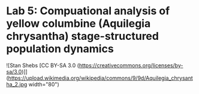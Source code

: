 # Lab 5: Compuational analysis of yellow columbine (Aquilegia chrysantha) stage-structured population dynamics

![Stan Shebs [CC BY-SA 3.0 (https://creativecommons.org/licenses/by-sa/3.0)]](https://upload.wikimedia.org/wikipedia/commons/9/9d/Aquilegia_chrysantha_2.jpg width="80")
